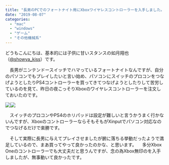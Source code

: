 ```yaml
---
title: "長男のPCでのフォートナイト用にXboxワイヤレスコントローラーを入手しました。"
date: "2019-08-07"
categories: 
  - "mac"
  - "windows"
  - "ゲーム"
  - "その他機械系"
---
```


どうもこんにちは、基本的には子供に甘いスタンスの如月翔也（[@showya\_kiss](http://twitter.com/showya_kiss)）です。

　長男がニンテンドースイッチでハマっているフォートナイトなんですが、自分のパソコンでもプレイしたいと言い始め、パソコンにスイッチのプロコンをつなげようとしたりPS4コントローラーを買ってきてつなげようとしたりして苦労しているのを見て、昨日の夜こっそりXboxのワイヤレスコントローラーを注文しておいたのです。

[![](//ws-fe.amazon-adsystem.com/widgets/q?_encoding=UTF8&MarketPlace=JP&ASIN=B004R1R9IE&ServiceVersion=20070822&ID=AsinImage&WS=1&Format=_SL250_&tag=dtribe-22)](https://www.amazon.co.jp/gp/product/B004R1R9IE/ref=as_li_tl?ie=UTF8&camp=247&creative=1211&creativeASIN=B004R1R9IE&linkCode=as2&tag=dtribe-22&linkId=b61c5de4c7da491871d003847f59a2a5)![](//ir-jp.amazon-adsystem.com/e/ir?t=dtribe-22&l=am2&o=9&a=B004R1R9IE)

　スイッチのプロコンやPS4のホリパッドは設定が難しいと言うかうまく行かないんですが、XboxのコントローラーならそもそもがXinputでパソコン対応なのでつなげるだけで楽勝です。

　そして実際に長男に与えてプレイさせましたが腑に落ちる挙動だったようで満足しているので、まあ買ってやって良かったのかな、と思います。 　多分Xbox Oneのコントローラーでも大丈夫だと思うんですが、念の為Xbox無印のを入手しましたが、無事動いて良かったです。
